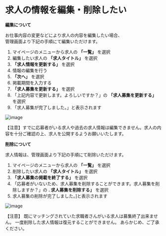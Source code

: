 # 求人の情報を編集・削除したい		
		
		
		
**編集について**		
		
お仕事内容の変更などにより求人の内容を編集したい場合、		
管理画面より下記の手順にて編集いただけます。		
		
1. マイページのメニューから求人の **「一覧」** を選択	
2. 編集したい求人の **「求人タイトル」** を選択	
3. **「求人情報を更新する」** を選択	
4. 情報の編集を行う	
5. **「次へ」** を選択	
6. 掲載期間を入力する	
7. **「求人募集を更新する」** を選択	
8. 「上記内容で更新します。よろしいですか？」の **「求人募集を更新する」** を選択	
9. 「求人募集が完了しました。」と表示されます

![image](/faqs/images/j042.png)

【注意】すでに応募者がいる求人や過去の求人情報は編集できません。求人の内容を十分ご確認の上、求人を公開するようお願いいたします。

**削除について**		

求人情報は、管理画面より下記の手順にて削除いただけます。		

1. マイページのメニューから求人の **「一覧」** を選択
2. 削除したい求人の **「求人タイトル」** を選択
3. **「求人募集の掲載を終了する」** を選択
4. 「応募者がいないため、求人募集を削除することができます。求人募集を削除しますか？」の **. 求人募集を削除する」** を選択
5. 求人募集の削除が完了しました。]と表示されます

![image](/faqs/images/j041.png)

【注意】
既にマッチングされていた求職者さんがいる求人は募集終了出来ません。
一度削除した求人情報は復元することができません。
あらかじめ、ご了承ください。